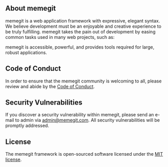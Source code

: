 ## About memegit

memegit is a web application framework with expressive, elegant syntax. We believe development must be an enjoyable and creative experience to be truly fulfilling. memegit takes the pain out of development by easing common tasks used in many web projects, such as:

memegit is accessible, powerful, and provides tools required for large, robust applications.

## Code of Conduct

In order to ensure that the memegit community is welcoming to all, please review and abide by the [Code of Conduct](https://memegit.com/docs/contributions#code-of-conduct).

## Security Vulnerabilities

If you discover a security vulnerability within memegit, please send an e-mail to admin via [admin@memegit.com](mailto:admin@memegit.com). All security vulnerabilities will be promptly addressed.

## License

The memegit framework is open-sourced software licensed under the [MIT license](https://opensource.org/licenses/MIT).


